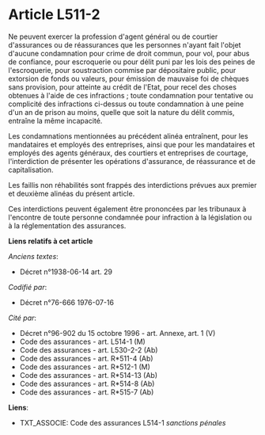 # Article L511-2

Ne peuvent exercer la profession d'agent général ou de courtier d'assurances ou de réassurances que les personnes n'ayant
fait l'objet d'aucune condamnation pour crime de droit commun, pour vol, pour abus de confiance, pour escroquerie ou pour
délit puni par les lois des peines de l'escroquerie, pour soustraction commise par dépositaire public, pour extorsion de
fonds ou valeurs, pour émission de mauvaise foi de chèques sans provision, pour atteinte au crédit de l'Etat, pour recel des
choses obtenues à l'aide de ces infractions ; toute condamnation pour tentative ou complicité des infractions ci-dessus ou
toute condamnation à une peine d'un an de prison au moins, quelle que soit la nature du délit commis, entraîne la même
incapacité.

Les condamnations mentionnées au précédent alinéa entraînent, pour les mandataires et employés des entreprises, ainsi que
pour les mandataires et employés des agents généraux, des courtiers et entreprises de courtage, l'interdiction de présenter
les opérations d'assurance, de réassurance et de capitalisation.

Les faillis non réhabilités sont frappés des interdictions prévues aux premier et deuxième alinéas du présent article.

Ces interdictions peuvent également être prononcées par les tribunaux à l'encontre de toute personne condamnée pour
infraction à la législation ou à la réglementation des assurances.

**Liens relatifs à cet article**

_Anciens textes_:

  - Décret n°1938-06-14 art. 29

_Codifié par_:

  - Décret n°76-666 1976-07-16

_Cité par_:

  - Décret n°96-902 du 15 octobre 1996 - art. Annexe, art. 1 (V)
  - Code des assurances - art. L514-1 (M)
  - Code des assurances - art. L530-2-2 (Ab)
  - Code des assurances - art. R*511-4 (Ab)
  - Code des assurances - art. R*512-1 (M)
  - Code des assurances - art. R*514-13 (Ab)
  - Code des assurances - art. R*514-8 (Ab)
  - Code des assurances - art. R*515-7 (Ab)

**Liens**:

  - TXT_ASSOCIE: Code des assurances L514-1 *sanctions pénales*
